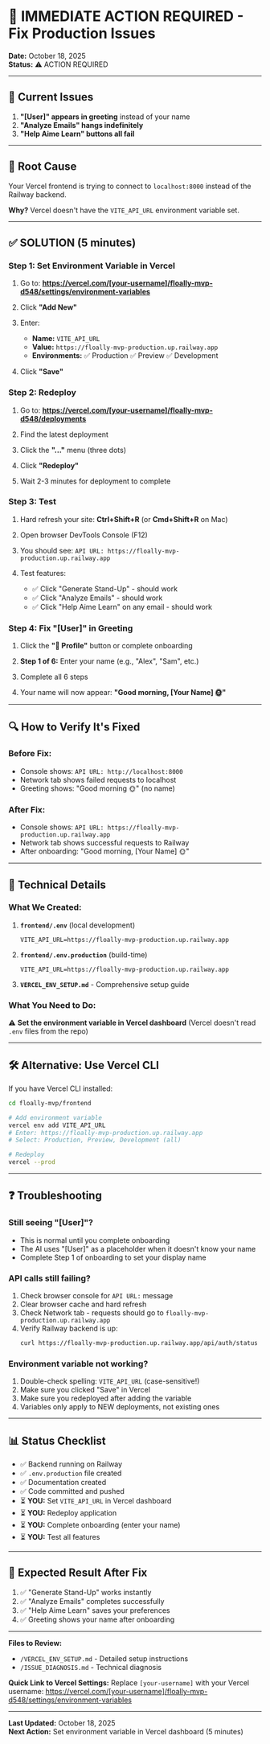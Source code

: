 # 🚨 IMMEDIATE ACTION REQUIRED - Fix Production Issues

**Date:** October 18, 2025  
**Status:** ⚠️ ACTION REQUIRED

---

## 🔴 Current Issues

1. **"[User]" appears in greeting** instead of your name
2. **"Analyze Emails" hangs indefinitely**
3. **"Help Aime Learn" buttons all fail**

---

## 🎯 Root Cause

Your Vercel frontend is trying to connect to `localhost:8000` instead of the Railway backend.

**Why?** Vercel doesn't have the `VITE_API_URL` environment variable set.

---

## ✅ SOLUTION (5 minutes)

### Step 1: Set Environment Variable in Vercel

1. Go to: **https://vercel.com/[your-username]/floally-mvp-d548/settings/environment-variables**

2. Click **"Add New"**

3. Enter:
   - **Name:** `VITE_API_URL`
   - **Value:** `https://floally-mvp-production.up.railway.app`
   - **Environments:** ✅ Production ✅ Preview ✅ Development

4. Click **"Save"**

### Step 2: Redeploy

1. Go to: **https://vercel.com/[your-username]/floally-mvp-d548/deployments**

2. Find the latest deployment

3. Click the **"..."** menu (three dots)

4. Click **"Redeploy"**

5. Wait 2-3 minutes for deployment to complete

### Step 3: Test

1. Hard refresh your site: **Ctrl+Shift+R** (or **Cmd+Shift+R** on Mac)

2. Open browser DevTools Console (F12)

3. You should see: `API URL: https://floally-mvp-production.up.railway.app`

4. Test features:
   - ✅ Click "Generate Stand-Up" - should work
   - ✅ Click "Analyze Emails" - should work
   - ✅ Click "Help Aime Learn" on any email - should work

### Step 4: Fix "[User]" in Greeting

1. Click the **"👤 Profile"** button or complete onboarding

2. **Step 1 of 6:** Enter your name (e.g., "Alex", "Sam", etc.)

3. Complete all 6 steps

4. Your name will now appear: **"Good morning, [Your Name] 🌞"**

---

## 🔍 How to Verify It's Fixed

### Before Fix:
- Console shows: `API URL: http://localhost:8000`
- Network tab shows failed requests to localhost
- Greeting shows: "Good morning 🌞" (no name)

### After Fix:
- Console shows: `API URL: https://floally-mvp-production.up.railway.app`
- Network tab shows successful requests to Railway
- After onboarding: "Good morning, [Your Name] 🌞"

---

## 📝 Technical Details

### What We Created:

1. **`frontend/.env`** (local development)
   ```
   VITE_API_URL=https://floally-mvp-production.up.railway.app
   ```

2. **`frontend/.env.production`** (build-time)
   ```
   VITE_API_URL=https://floally-mvp-production.up.railway.app
   ```

3. **`VERCEL_ENV_SETUP.md`** - Comprehensive setup guide

### What You Need to Do:

⚠️ **Set the environment variable in Vercel dashboard** (Vercel doesn't read `.env` files from the repo)

---

## 🛠️ Alternative: Use Vercel CLI

If you have Vercel CLI installed:

```bash
cd floally-mvp/frontend

# Add environment variable
vercel env add VITE_API_URL
# Enter: https://floally-mvp-production.up.railway.app
# Select: Production, Preview, Development (all)

# Redeploy
vercel --prod
```

---

## ❓ Troubleshooting

### Still seeing "[User]"?
- This is normal until you complete onboarding
- The AI uses "[User]" as a placeholder when it doesn't know your name
- Complete Step 1 of onboarding to set your display name

### API calls still failing?
1. Check browser console for `API URL:` message
2. Clear browser cache and hard refresh
3. Check Network tab - requests should go to `floally-mvp-production.up.railway.app`
4. Verify Railway backend is up: 
   ```bash
   curl https://floally-mvp-production.up.railway.app/api/auth/status
   ```

### Environment variable not working?
1. Double-check spelling: `VITE_API_URL` (case-sensitive!)
2. Make sure you clicked "Save" in Vercel
3. Make sure you redeployed after adding the variable
4. Variables only apply to NEW deployments, not existing ones

---

## 📊 Status Checklist

- ✅ Backend running on Railway
- ✅ `.env.production` file created
- ✅ Documentation created
- ✅ Code committed and pushed
- ⏳ **YOU:** Set `VITE_API_URL` in Vercel dashboard
- ⏳ **YOU:** Redeploy application
- ⏳ **YOU:** Complete onboarding (enter your name)
- ⏳ **YOU:** Test all features

---

## 🎉 Expected Result After Fix

1. ✅ "Generate Stand-Up" works instantly
2. ✅ "Analyze Emails" completes successfully
3. ✅ "Help Aime Learn" saves your preferences
4. ✅ Greeting shows your name after onboarding

---

**Files to Review:**
- `/VERCEL_ENV_SETUP.md` - Detailed setup instructions
- `/ISSUE_DIAGNOSIS.md` - Technical diagnosis

**Quick Link to Vercel Settings:**
Replace `[your-username]` with your Vercel username:
https://vercel.com/[your-username]/floally-mvp-d548/settings/environment-variables

---

**Last Updated:** October 18, 2025  
**Next Action:** Set environment variable in Vercel dashboard (5 minutes)
